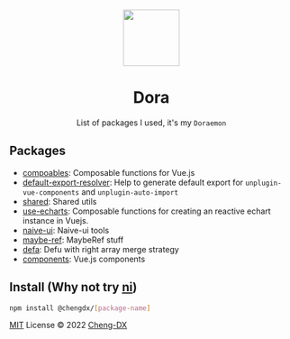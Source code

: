 <br>

<p align="center">
<img width="100px" src="https://api.iconify.design/arcticons:pocket.svg?color=%230185cc"/>
</p>

<h1 align="center">Dora</h1>

<p align="center">List of packages I used, it's my <code>Doraemon</code></p>

## Packages
- [compoables](./packages/composables/README.md): Composable functions for Vue.js
- [default-export-resolver](./packages/default-export-resolver/README.md): Help to generate default export for `unplugin-vue-components` and `unplugin-auto-import`
- [shared](./packages/shared/README.md): Shared utils
- [use-echarts](./packages/use-echarts/README.md): Composable functions for creating an reactive echart instance in Vuejs.
- [naive-ui](./packages/naive-ui/README.md): Naive-ui tools
- [maybe-ref](./packages/maybe-ref/README.md): MaybeRef stuff
- [defa](./packages/defa/README.md): Defu with right array merge strategy
- [components](./packages/components/README.md): Vue.js components

## Install (Why not try [ni](https://github.com/antfu/ni))
```sh
npm install @chengdx/[package-name]
```


[MIT](../LICENSE) License © 2022 [Cheng-DX](https://github.com/Cheng-DX)
